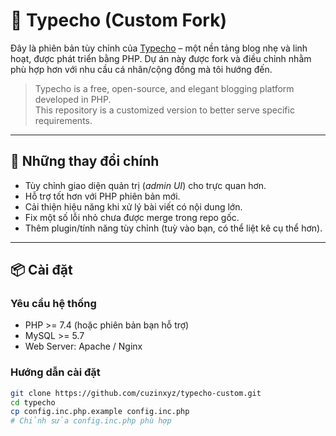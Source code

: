 # 🚀 Typecho (Custom Fork)

Đây là phiên bản tùy chỉnh của [Typecho](https://github.com/typecho/typecho) – một nền tảng blog nhẹ và linh hoạt, được phát triển bằng PHP. Dự án này được fork và điều chỉnh nhằm phù hợp hơn với nhu cầu cá nhân/cộng đồng mà tôi hướng đến.

> Typecho is a free, open-source, and elegant blogging platform developed in PHP.  
> This repository is a customized version to better serve specific requirements.

---

## 🔧 Những thay đổi chính

- Tùy chỉnh giao diện quản trị (*admin UI*) cho trực quan hơn.
- Hỗ trợ tốt hơn với PHP phiên bản mới.
- Cải thiện hiệu năng khi xử lý bài viết có nội dung lớn.
- Fix một số lỗi nhỏ chưa được merge trong repo gốc.
- Thêm plugin/tính năng tùy chỉnh (tuỳ vào bạn, có thể liệt kê cụ thể hơn).

---

## 📦 Cài đặt

### Yêu cầu hệ thống

- PHP >= 7.4 (hoặc phiên bản bạn hỗ trợ)
- MySQL >= 5.7
- Web Server: Apache / Nginx

### Hướng dẫn cài đặt

```bash
git clone https://github.com/cuzinxyz/typecho-custom.git
cd typecho
cp config.inc.php.example config.inc.php
# Chỉnh sửa config.inc.php phù hợp
